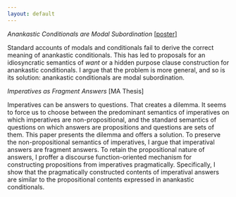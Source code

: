 ```yaml
---
layout: default
---
```


*Anankastic Conditionals are Modal Subordination* [[poster]](static/Poster.pdf) 

Standard accounts of modals and conditionals fail to derive the correct meaning of anankastic conditionals. This has led to proposals for an idiosyncratic semantics of *want* or a hidden purpose clause construction for anankastic conditionals. I argue that the problem is more general, and so is its solution: anankastic conditionals are modal subordination. 

*Imperatives as Fragment Answers* [MA Thesis]

Imperatives can be answers to questions. That creates a dilemma. It seems to force us to choose between the predominant semantics of imperatives on which imperatives are non-propositional, and the standard semantics of questions on which answers are propositions and questions are sets of them. This paper presents the dilemma and offers a solution. To preserve the non-propositional semantics of imperatives, I argue that imperatival answers are fragment answers. To retain the propositional nature of answers, I proffer a discourse function-oriented mechanism for constructing propositions from imperatives pragmatically. Specifically, I show that the pragmatically constructed contents of imperatival answers are similar to the propositional contents expressed in anankastic conditionals.

